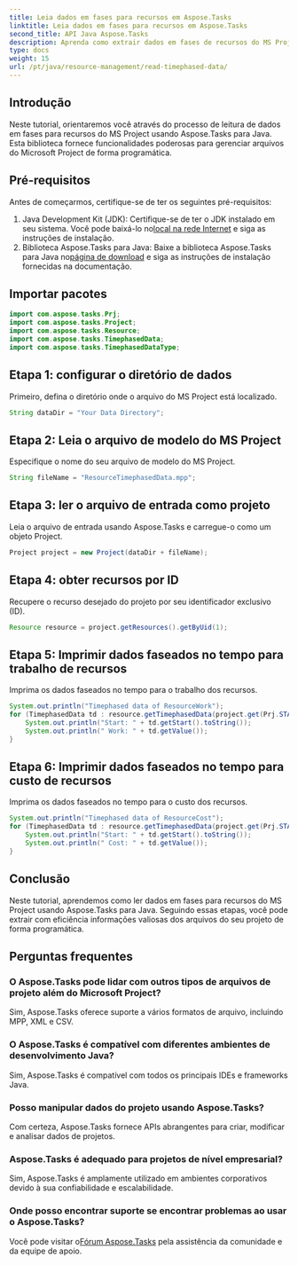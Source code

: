 ```yaml
---
title: Leia dados em fases para recursos em Aspose.Tasks
linktitle: Leia dados em fases para recursos em Aspose.Tasks
second_title: API Java Aspose.Tasks
description: Aprenda como extrair dados em fases de recursos do MS Project usando Aspose.Tasks para Java. Tutorial passo a passo.
type: docs
weight: 15
url: /pt/java/resource-management/read-timephased-data/
---
```

## Introdução
Neste tutorial, orientaremos você através do processo de leitura de dados em fases para recursos do MS Project usando Aspose.Tasks para Java. Esta biblioteca fornece funcionalidades poderosas para gerenciar arquivos do Microsoft Project de forma programática.
## Pré-requisitos
Antes de começarmos, certifique-se de ter os seguintes pré-requisitos:
1.  Java Development Kit (JDK): Certifique-se de ter o JDK instalado em seu sistema. Você pode baixá-lo no[local na rede Internet](https://www.oracle.com/java/technologies/javase-jdk11-downloads.html) e siga as instruções de instalação.
2.  Biblioteca Aspose.Tasks para Java: Baixe a biblioteca Aspose.Tasks para Java no[página de download](https://releases.aspose.com/tasks/java/) e siga as instruções de instalação fornecidas na documentação.

## Importar pacotes
```java
import com.aspose.tasks.Prj;
import com.aspose.tasks.Project;
import com.aspose.tasks.Resource;
import com.aspose.tasks.TimephasedData;
import com.aspose.tasks.TimephasedDataType;
```
## Etapa 1: configurar o diretório de dados
Primeiro, defina o diretório onde o arquivo do MS Project está localizado.
```java
String dataDir = "Your Data Directory";
```
## Etapa 2: Leia o arquivo de modelo do MS Project
Especifique o nome do seu arquivo de modelo do MS Project.
```java
String fileName = "ResourceTimephasedData.mpp";
```
## Etapa 3: ler o arquivo de entrada como projeto
Leia o arquivo de entrada usando Aspose.Tasks e carregue-o como um objeto Project.
```java
Project project = new Project(dataDir + fileName);
```
## Etapa 4: obter recursos por ID
Recupere o recurso desejado do projeto por seu identificador exclusivo (ID).
```java
Resource resource = project.getResources().getByUid(1);
```
## Etapa 5: Imprimir dados faseados no tempo para trabalho de recursos
Imprima os dados faseados no tempo para o trabalho dos recursos.
```java
System.out.println("Timephased data of ResourceWork");
for (TimephasedData td : resource.getTimephasedData(project.get(Prj.START_DATE), project.get(Prj.FINISH_DATE))) {
    System.out.println("Start: " + td.getStart().toString());
    System.out.println(" Work: " + td.getValue());
}
```
## Etapa 6: Imprimir dados faseados no tempo para custo de recursos
Imprima os dados faseados no tempo para o custo dos recursos.
```java
System.out.println("Timephased data of ResourceCost");
for (TimephasedData td : resource.getTimephasedData(project.get(Prj.START_DATE), project.get(Prj.FINISH_DATE), TimephasedDataType.ResourceCost)) {
    System.out.println("Start: " + td.getStart().toString());
    System.out.println(" Cost: " + td.getValue());
}
```

## Conclusão
Neste tutorial, aprendemos como ler dados em fases para recursos do MS Project usando Aspose.Tasks para Java. Seguindo essas etapas, você pode extrair com eficiência informações valiosas dos arquivos do seu projeto de forma programática.
## Perguntas frequentes
### O Aspose.Tasks pode lidar com outros tipos de arquivos de projeto além do Microsoft Project?
Sim, Aspose.Tasks oferece suporte a vários formatos de arquivo, incluindo MPP, XML e CSV.
### O Aspose.Tasks é compatível com diferentes ambientes de desenvolvimento Java?
Sim, Aspose.Tasks é compatível com todos os principais IDEs e frameworks Java.
### Posso manipular dados do projeto usando Aspose.Tasks?
Com certeza, Aspose.Tasks fornece APIs abrangentes para criar, modificar e analisar dados de projetos.
### Aspose.Tasks é adequado para projetos de nível empresarial?
Sim, Aspose.Tasks é amplamente utilizado em ambientes corporativos devido à sua confiabilidade e escalabilidade.
### Onde posso encontrar suporte se encontrar problemas ao usar o Aspose.Tasks?
 Você pode visitar o[Fórum Aspose.Tasks](https://forum.aspose.com/c/tasks/15) pela assistência da comunidade e da equipe de apoio.